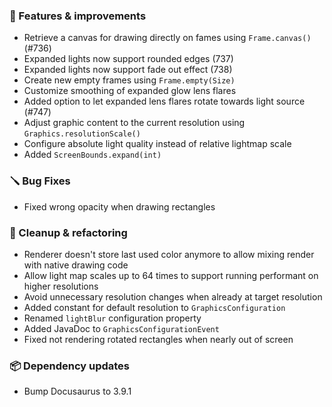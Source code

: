 ### 🚀 Features & improvements

- Retrieve a canvas for drawing directly on fames using `Frame.canvas()` (#736)
- Expanded lights now support rounded edges (737)
- Expanded lights now support fade out effect (738)
- Create new empty frames using `Frame.empty(Size)`
- Customize smoothing of expanded glow lens flares
- Added option to let expanded lens flares rotate towards light source (#747)
- Adjust graphic content to the current resolution using `Graphics.resolutionScale()`
- Configure absolute light quality instead of relative lightmap scale
- Added `ScreenBounds.expand(int)`

### 🪛 Bug Fixes

- Fixed wrong opacity when drawing rectangles

### 🧽 Cleanup & refactoring

- Renderer doesn't store last used color anymore to allow mixing render with native drawing code
- Allow light map scales up to 64 times to support running performant on higher resolutions
- Avoid unnecessary resolution changes when already at target resolution
- Added constant for default resolution to `GraphicsConfiguration`
- Renamed `lightBlur` configuration property
- Added JavaDoc to `GraphicsConfigurationEvent`
- Fixed not rendering rotated rectangles when nearly out of screen

### 📦 Dependency updates

- Bump Docusaurus to 3.9.1
